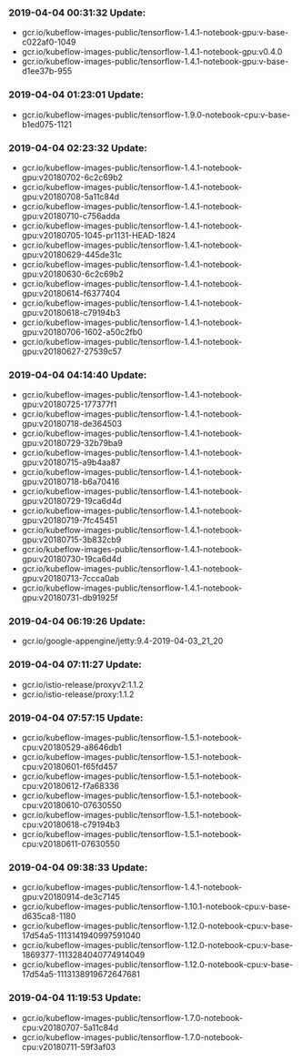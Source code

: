 ### 2019-04-04 00:31:32 Update:

- gcr.io/kubeflow-images-public/tensorflow-1.4.1-notebook-gpu:v-base-c022af0-1049
- gcr.io/kubeflow-images-public/tensorflow-1.4.1-notebook-gpu:v0.4.0
- gcr.io/kubeflow-images-public/tensorflow-1.4.1-notebook-gpu:v-base-d1ee37b-955
### 2019-04-04 01:23:01 Update:

- gcr.io/kubeflow-images-public/tensorflow-1.9.0-notebook-cpu:v-base-b1ed075-1121
### 2019-04-04 02:23:32 Update:

- gcr.io/kubeflow-images-public/tensorflow-1.4.1-notebook-gpu:v20180702-6c2c69b2
- gcr.io/kubeflow-images-public/tensorflow-1.4.1-notebook-gpu:v20180708-5a11c84d
- gcr.io/kubeflow-images-public/tensorflow-1.4.1-notebook-gpu:v20180710-c756adda
- gcr.io/kubeflow-images-public/tensorflow-1.4.1-notebook-gpu:v20180705-1045-pr1131-HEAD-1824
- gcr.io/kubeflow-images-public/tensorflow-1.4.1-notebook-gpu:v20180629-445de31c
- gcr.io/kubeflow-images-public/tensorflow-1.4.1-notebook-gpu:v20180630-6c2c69b2
- gcr.io/kubeflow-images-public/tensorflow-1.4.1-notebook-gpu:v20180614-f6377404
- gcr.io/kubeflow-images-public/tensorflow-1.4.1-notebook-gpu:v20180618-c79194b3
- gcr.io/kubeflow-images-public/tensorflow-1.4.1-notebook-gpu:v20180706-1602-a50c2fb0
- gcr.io/kubeflow-images-public/tensorflow-1.4.1-notebook-gpu:v20180627-27539c57
### 2019-04-04 04:14:40 Update:

- gcr.io/kubeflow-images-public/tensorflow-1.4.1-notebook-gpu:v20180725-177377f1
- gcr.io/kubeflow-images-public/tensorflow-1.4.1-notebook-gpu:v20180718-de364503
- gcr.io/kubeflow-images-public/tensorflow-1.4.1-notebook-gpu:v20180729-32b79ba9
- gcr.io/kubeflow-images-public/tensorflow-1.4.1-notebook-gpu:v20180715-a9b4aa87
- gcr.io/kubeflow-images-public/tensorflow-1.4.1-notebook-gpu:v20180718-b6a70416
- gcr.io/kubeflow-images-public/tensorflow-1.4.1-notebook-gpu:v20180729-19ca6d4d
- gcr.io/kubeflow-images-public/tensorflow-1.4.1-notebook-gpu:v20180719-7fc45451
- gcr.io/kubeflow-images-public/tensorflow-1.4.1-notebook-gpu:v20180715-3b832cb9
- gcr.io/kubeflow-images-public/tensorflow-1.4.1-notebook-gpu:v20180730-19ca6d4d
- gcr.io/kubeflow-images-public/tensorflow-1.4.1-notebook-gpu:v20180713-7ccca0ab
- gcr.io/kubeflow-images-public/tensorflow-1.4.1-notebook-gpu:v20180731-db91925f
### 2019-04-04 06:19:26 Update:

- gcr.io/google-appengine/jetty:9.4-2019-04-03_21_20
### 2019-04-04 07:11:27 Update:

- gcr.io/istio-release/proxyv2:1.1.2
- gcr.io/istio-release/proxy:1.1.2
### 2019-04-04 07:57:15 Update:

- gcr.io/kubeflow-images-public/tensorflow-1.5.1-notebook-cpu:v20180529-a8646db1
- gcr.io/kubeflow-images-public/tensorflow-1.5.1-notebook-cpu:v20180601-f65fd457
- gcr.io/kubeflow-images-public/tensorflow-1.5.1-notebook-cpu:v20180612-f7a68336
- gcr.io/kubeflow-images-public/tensorflow-1.5.1-notebook-cpu:v20180610-07630550
- gcr.io/kubeflow-images-public/tensorflow-1.5.1-notebook-cpu:v20180618-c79194b3
- gcr.io/kubeflow-images-public/tensorflow-1.5.1-notebook-cpu:v20180611-07630550
### 2019-04-04 09:38:33 Update:

- gcr.io/kubeflow-images-public/tensorflow-1.4.1-notebook-gpu:v20180914-de3c7145
- gcr.io/kubeflow-images-public/tensorflow-1.10.1-notebook-cpu:v-base-d635ca8-1180
- gcr.io/kubeflow-images-public/tensorflow-1.12.0-notebook-cpu:v-base-17d54a5-1113141940997591040
- gcr.io/kubeflow-images-public/tensorflow-1.12.0-notebook-cpu:v-base-1869377-1113284040774914049
- gcr.io/kubeflow-images-public/tensorflow-1.12.0-notebook-cpu:v-base-17d54a5-1113138919672647681
### 2019-04-04 11:19:53 Update:

- gcr.io/kubeflow-images-public/tensorflow-1.7.0-notebook-cpu:v20180707-5a11c84d
- gcr.io/kubeflow-images-public/tensorflow-1.7.0-notebook-cpu:v20180711-59f3af03

